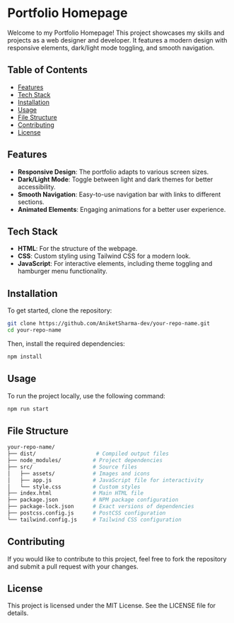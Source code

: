 # Portfolio Homepage

Welcome to my Portfolio Homepage! This project showcases my skills and projects as a web designer and developer. It features a modern design with responsive elements, dark/light mode toggling, and smooth navigation.

## Table of Contents
- [Features](#features)
- [Tech Stack](#tech-stack)
- [Installation](#installation)
- [Usage](#usage)
- [File Structure](#file-structure)
- [Contributing](#contributing)
- [License](#license)

## Features
- **Responsive Design**: The portfolio adapts to various screen sizes.
- **Dark/Light Mode**: Toggle between light and dark themes for better accessibility.
- **Smooth Navigation**: Easy-to-use navigation bar with links to different sections.
- **Animated Elements**: Engaging animations for a better user experience.

## Tech Stack
- **HTML**: For the structure of the webpage.
- **CSS**: Custom styling using Tailwind CSS for a modern look.
- **JavaScript**: For interactive elements, including theme toggling and hamburger menu functionality.

## Installation

To get started, clone the repository:

```bash
git clone https://github.com/AniketSharma-dev/your-repo-name.git
cd your-repo-name
```

Then, install the required dependencies:
```bash
npm install
```

## Usage
To run the project locally, use the following command:
```bash
npm run start
```

## File Structure
```bash
your-repo-name/
├── dist/                   # Compiled output files
├── node_modules/          # Project dependencies
├── src/                   # Source files
│   ├── assets/            # Images and icons
│   ├── app.js             # JavaScript file for interactivity
│   └── style.css          # Custom styles
├── index.html             # Main HTML file
├── package.json           # NPM package configuration
├── package-lock.json      # Exact versions of dependencies
├── postcss.config.js      # PostCSS configuration
└── tailwind.config.js     # Tailwind CSS configuration

```

## Contributing
If you would like to contribute to this project, feel free to fork the repository and submit a pull request with your changes.

## License
This project is licensed under the MIT License. See the LICENSE file for details.

